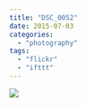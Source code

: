 ```yaml
---
title: "DSC_0052"
date: 2015-07-03
categories: 
  - "photography"
tags: 
  - "flickr"
  - "ifttt"
---
```


![](https://farm4.staticflickr.com/3789/19204087719_e803227241_b.jpg)
